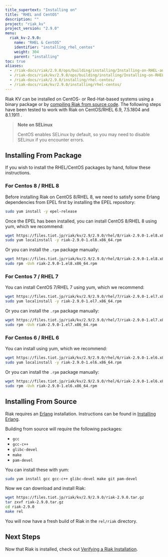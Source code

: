 ```yaml
---
title_supertext: "Installing on"
title: "RHEL and CentOS"
description: ""
project: "riak_kv"
project_version: "2.9.0"
menu:
  riak_kv-2.9.0:
    name: "RHEL & CentOS"
    identifier: "installing_rhel_centos"
    weight: 304
    parent: "installing"
toc: true
aliases:
  - /riak-docs/riak/2.9.0/ops/building/installing/Installing-on-RHEL-and-CentOS
  - /riak-docs/riak/kv/2.9.0/ops/building/installing/Installing-on-RHEL-and-CentOS
  - /riak-docs/riak/2.9.0/installing/rhel-centos/
  - /riak-docs/riak/kv/2.9.0/installing/rhel-centos/
---
```




[install source index]: {{<baseurl>}}riak/kv/2.9.0/setup/installing/source
[install source erlang]: {{<baseurl>}}riak/kv/2.9.0/setup/installing/source/erlang
[install verify]: {{<baseurl>}}riak/kv/2.9.0/setup/installing/verify

Riak KV can be installed on CentOS- or Red-Hat-based systems using a binary
package or by [compiling Riak from source code][install source index]. The following steps have been tested to work with Riak on
CentOS/RHEL 6.9, 7.5.1804 and 8.1.1911 .

> **Note on SELinux**
>
> CentOS enables SELinux by default, so you may need to disable SELinux if
you encounter errors.

## Installing From Package

If you wish to install the RHEL/CentOS packages by hand, follow these
instructions.

### For Centos 8 / RHEL 8

Before installing Riak on CentOS 8/RHEL 8, we need to satisfy some Erlang dependencies
from EPEL first by installing the EPEL repository:

```bash
sudo yum install -y epel-release
```

Once the EPEL has been installed, you can install CentOS 8/RHEL 8 using yum, which we recommend:

```bash
wget https://files.tiot.jp/riak/kv/2.9/2.9.0/rhel/8/riak-2.9.0-1.el8.x86_64.rpm
sudo yum localinstall -y riak-2.9.0-1.el8.x86_64.rpm
```

Or you can install the `.rpm` package manually:

```bash
wget https://files.tiot.jp/riak/kv/2.9/2.9.0/rhel/8/riak-2.9.0-1.el8.x86_64.rpm
sudo rpm -Uvh riak-2.9.0-1.el8.x86_64.rpm
```

### For Centos 7 / RHEL 7

You can install CentOS 7/RHEL 7 using yum, which we recommend:

```bash
wget https://files.tiot.jp/riak/kv/2.9/2.9.0/rhel/7/riak-2.9.0-1.el7.x86_64.rpm
sudo yum localinstall -y riak-2.9.0-1.el7.x86_64.rpm
```

Or you can install the `.rpm` package manually:

```bash
wget https://files.tiot.jp/riak/kv/2.9/2.9.0/rhel/7/riak-2.9.0-1.el7.x86_64.rpm
sudo rpm -Uvh riak-2.9.0-1.el7.x86_64.rpm
```

### For Centos 6 / RHEL 6

You can install using yum, which we recommend:

```bash
wget https://files.tiot.jp/riak/kv/2.9/2.9.0/rhel/6/riak-2.9.0-1.el6.x86_64.rpm
sudo yum localinstall -y riak-2.9.0-1.el6.x86_64.rpm

```

Or you can install the `.rpm` package manually:

```bash
wget https://files.tiot.jp/riak/kv/2.9/2.9.0/rhel/6/riak-2.9.0-1.el6.x86_64.rpm
sudo rpm -Uvh riak-2.9.0-1.el6.x86_64.rpm
```

## Installing From Source

Riak requires an [Erlang](http://www.erlang.org/) installation.
Instructions can be found in [Installing Erlang][install source erlang].

Building from source will require the following packages:

* `gcc`
* `gcc-c++`
* `glibc-devel`
* `make`
* `pam-devel`

You can install these with yum:

```bash
sudo yum install gcc gcc-c++ glibc-devel make git pam-devel
```

Now we can download and install Riak:

```bash
wget https://files.tiot.jp/riak/kv/2.9/2.9.0/riak-2.9.0.tar.gz
tar zxvf riak-2.9.0.tar.gz
cd riak-2.9.0
make rel
```

You will now have a fresh build of Riak in the `rel/riak` directory.

## Next Steps

Now that Riak is installed, check out [Verifying a Riak Installation][install verify].
